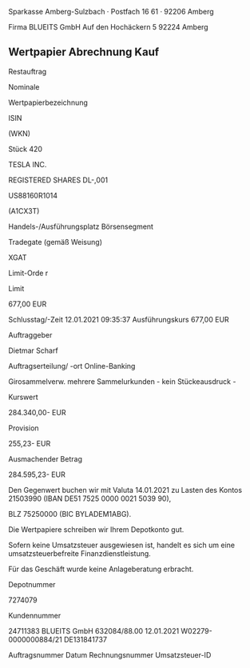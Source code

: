 <!-- image -->

Sparkasse Amberg-Sulzbach · Postfach 16 61 · 92206 Amberg

Firma BLUEITS GmbH Auf den Hochäckern 5 92224 Amberg

## Wertpapier Abrechnung Kauf

Restauftrag

Nominale

Wertpapierbezeichnung

ISIN

(WKN)

Stück 420

TESLA INC.

REGISTERED SHARES DL-,001

US88160R1014

(A1CX3T)

Handels-/Ausführungsplatz Börsensegment

Tradegate (gemäß Weisung)

XGAT

Limit-Orde r

Limit

677,00 EUR

Schlusstag/-Zeit 12.01.2021 09:35:37 Ausführungskurs 677,00 EUR

Auftraggeber

Dietmar Scharf

Auftragserteilung/ -ort Online-Banking

Girosammelverw. mehrere Sammelurkunden - kein Stückeausdruck -

Kurswert

284.340,00- EUR

Provision

255,23- EUR

Ausmachender Betrag

284.595,23- EUR

Den Gegenwert buchen wir mit Valuta 14.01.2021 zu Lasten des Kontos 21503990 (IBAN DE51 7525 0000 0021 5039 90),

BLZ 75250000 (BIC BYLADEM1ABG).

Die Wertpapiere schreiben wir Ihrem Depotkonto gut.

Sofern keine Umsatzsteuer ausgewiesen ist, handelt es sich um eine umsatzsteuerbefreite Finanzdienstleistung.

Für das Geschäft wurde keine Anlageberatung erbracht.

Depotnummer

7274079

Kundennummer

24711383 BLUEITS GmbH 632084/88.00 12.01.2021 W02279-0000000884/21 DE131841737

Auftragsnummer Datum Rechnungsnummer Umsatzsteuer-ID